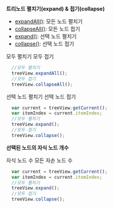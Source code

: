 **트리노드 펼치기(expand) & 접기(collapse)**

- [expandAll()](http://help.realgrid.com/api/TreeView/expandAll/): 모든 노드 펼치기
- [collapseAll()](http://help.realgrid.com/api/TreeView/collapseAll/): 모든 노드 접기
- [expand()](http://help.realgrid.com/api/TreeView/expand/): 선택 노드 펼치기
- [collapse()](http://help.realgrid.com/api/TreeView/collapse/): 선택 노드 접기

<a class="btn primary small round lowercase" id="expandAll">모두 펼치기</a>
<a class="btn primary small round lowercase" id="collapseAll">모두 접기</a>

```js
  //모두 펼치기
  treeView.expandAll();
  //모두 접기
  treeView.collapseAll();
```

<a class="btn primary small round lowercase" id="expandNode">선택 노드 펼치기</a>
<a class="btn primary small round lowercase" id="collapseNode">선택 노드 접기</a>

```js
  var current = treeView.getCurrent();
  var itemIndex = current.itemIndex;
  //모두 펼치기
  treeView.expand();
  //모두 접기
  treeView.collapse();
```

**선택된 노드의 자식 노드 개수**

<a class="btn primary small round lowercase" id="getChildCount">자식 노드 수</a>
<a class="btn primary small round lowercase" id="getDescendantCount">모든 자손 노드 수</a>

```js
  var current = treeView.getCurrent();
  var itemIndex = current.itemIndex;
  //모두 펼치기
  treeView.expand();
  //모두 접기
  treeView.collapse();
```

<script>
function getCurrent() {
  var curr = treeView.getCurrent();
     if (!curr) {
         alert('트리의 특정 행을 선택하세요.');
         return;
     }
     return curr;
}

$('#collapseAll').click(function() {
  treeView.collapseAll();
});

$('#expandAll').click(function() {
  treeView.expandAll();
});

$('#collapseNode').click(function() {
  var current = getCurrent();
  treeView.collapse(current.itemIndex);
});

$('#expandNode').click(function() {
  var current = getCurrent();
  treeView.expand(current.itemIndex);
});

$('#getChildCount').click(function() {
  var current = getCurrent();
  treeDataProvider.getChildCount(current.dataRow);
});
</script>

